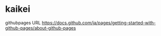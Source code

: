 # kaikei

githubpages URL
https://docs.github.com/ja/pages/getting-started-with-github-pages/about-github-pages
